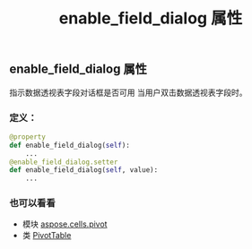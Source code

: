 ﻿---
title: enable_field_dialog 属性
second_title: Aspose.Cells for Python via .NET API 参考文献
description:
type: docs
weight: 490
url: /zh/python-net/aspose.cells.pivot/pivottable/enable_field_dialog/
is_root: false
---
## enable_field_dialog 属性

指示数据透视表字段对话框是否可用
当用户双击数据透视表字段时。
### 定义：
```python
@property
def enable_field_dialog(self):
    ...
@enable_field_dialog.setter
def enable_field_dialog(self, value):
    ...
```

### 也可以看看
* 模块 [aspose.cells.pivot](../../)
* 类 [PivotTable](/cells/zh/python-net/aspose.cells.pivot/pivottable)
